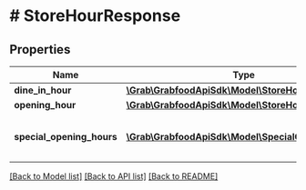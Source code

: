# # StoreHourResponse

## Properties

Name | Type | Description | Notes
------------ | ------------- | ------------- | -------------
**dine_in_hour** | [**\Grab\GrabfoodApiSdk\Model\StoreHour**](StoreHour.md) |  | [optional]
**opening_hour** | [**\Grab\GrabfoodApiSdk\Model\StoreHour**](StoreHour.md) |  | [optional]
**special_opening_hours** | [**\Grab\GrabfoodApiSdk\Model\SpecialOpeningHour[]**](SpecialOpeningHour.md) | The store&#39;s special opening hours. | [optional]

[[Back to Model list]](../../README.md#models) [[Back to API list]](../../README.md#endpoints) [[Back to README]](../../README.md)
